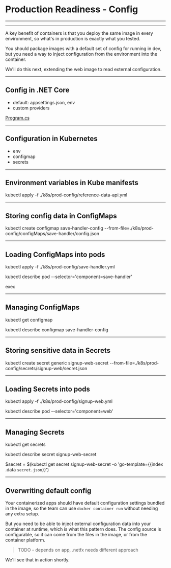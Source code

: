 # Production Readiness - Config

---

<section data-background-image="/img/prod/Slide6.PNG">

---

A key benefit of containers is that you deploy the same image in every environment, so what's in production is exactly what you tested.

You should package images with a default set of config for running in dev, but you need a way to inject configuration from the environment into the container.

We'll do this next, extending the web image to read external configuration.

---

## Config in .NET Core

- default: appsettings.json, env
- custom providers

[Program.cs]()

---

## Configuration in Kubernetes

- env
- configmap
- secrets

---

## Environment variables in Kube manifests

kubectl apply -f ./k8s/prod-config/reference-data-api.yml

---

## Storing config data in ConfigMaps

kubectl create configmap save-handler-config --from-file=./k8s/prod-config/configMaps/save-handler/config.json

---

## Loading ConfigMaps into pods

kubectl apply -f ./k8s/prod-config/save-handler.yml

kubectl describe pod --selector='component=save-handler'

exec

---

## Managing ConfigMaps

kubectl get configmap

kubectl describe configmap save-handler-config

---

## Storing sensitive data in Secrets

kubectl create secret generic signup-web-secret --from-file=./k8s/prod-config/secrets/signup-web/secret.json

---

## Loading Secrets into pods

kubectl apply -f ./k8s/prod-config/signup-web.yml

kubectl describe pod --selector='component=web'

---

## Managing Secrets

kubectl get secrets

kubectl describe secret signup-web-secret

$secret = $(kubectl get secret signup-web-secret -o 'go-template={{index .data `secret.json`}}')

[System.Text.Encoding]::Ascii.GetString([System.Convert]::FromBase64String(\$secret))

---

## Overwriting default config

Your containerized apps should have default configuration settings bundled in the image, so the team can use `docker container run` without needing any extra setup.

But you need to be able to inject external configuration data into your container at runtime, which is what this pattern does. The config source is configurable, so it can come from the files in the image, or from the container platform.

> TODO - depends on app, .netfx needs different approach

We'll see that in action shortly.
